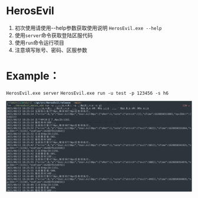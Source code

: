 # HerosEvil
1. 初次使用请使用--help参数获取使用说明
`HerosEvil.exe --help`
2. 使用`server`命令获取登陆区服代码
4. 使用`run`命令运行项目
5. 注意填写账号、密码、区服参数
# Example：
`HerosEvil.exe server`
`HerosEvil.exe run -u test -p 123456 -s h6`

![图1](https://github.com/ramoncjs3/HerosEvil/blob/main/1.jpg)
